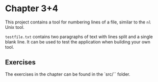 # Chapter 3+4

This project contains a tool for numbering lines of a file, similar to the `nl` Unix tool.

`testfile.txt` contains two paragraphs of text with lines split and a single blank line. It can be used to test the application when building your own tool.

## Exercises

The exercises in the chapter can be found in the `src/`` folder.
